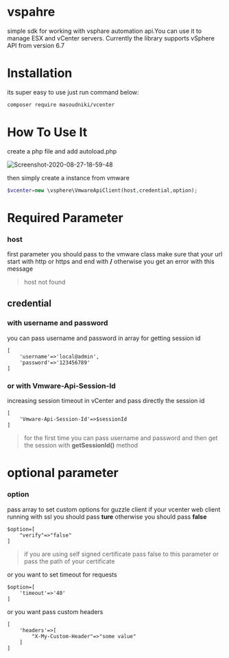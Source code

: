 # vspahre
simple sdk for working with vsphare automation api.You can use it to manage ESX and vCenter servers. Currently the library supports vSphere API from version 6.7


# Installation
its super easy to use just run command below:
```sh
composer require masoudniki/vcenter
```

# How To Use It
create a php file and add autoload.php 
<p align="left">
<img  src="https://i.ibb.co/3BmmbLX/Screenshot-2020-08-27-18-59-48.png" alt="Screenshot-2020-08-27-18-59-48" border="0">
</p>

then simply create a instance from vmware

```php
$vcenter=new \vsphere\VmwareApiClient(host,credential,option);
```
# Required Parameter
### host
first parameter you should pass to the vmware class make sure that your url start with http or https and end with **/**
otherwise you get an error with this message 
> host not found


## credential
### with username and password
you can pass username and password in array for getting session id 
```
[
    'username'=>'local@admin',
    'password'=>'123456789'
]
```
### or with Vmware-Api-Session-Id
increasing session timeout in vCenter and pass directly the session id 
```
[
    'Vmware-Api-Session-Id'=>$sessionId
]
```

> for the first time you can pass username and password and then get the session with **getSessionId()** method 
# optional parameter
### option
pass array to set custom options for guzzle client 
if your vcenter web client running with ssl you should pass **ture** otherwise you should pass **false**
```
$option=[
    "verify"=>"false"
]
```
> if you are using self signed certificate pass false to this parameter or pass the path of your certificate

or you want to set timeout for requests
```
$option=[
    'timeout'=>'40'
]

``` 

or you want pass custom headers 
```
[
    'headers'=>[
        "X-My-Custom-Header"=>"some value"
    ]
]
```



